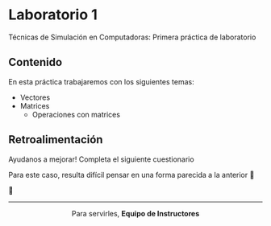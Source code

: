 # Laboratorio 1
Técnicas de Simulación en Computadoras: Primera práctica de laboratorio 

## Contenido
En esta práctica trabajaremos con los siguientes temas:

- Vectores
- Matrices
  - Operaciones con matrices

## Retroalimentación

Ayudanos a mejorar! Completa el siguiente cuestionario


Para este caso, resulta difícil pensar en una forma parecida a la anterior :rofl:

:thinking:

<hr>
<p align="center">Para servirles, <strong>Equipo de Instructores</strong> </p>


